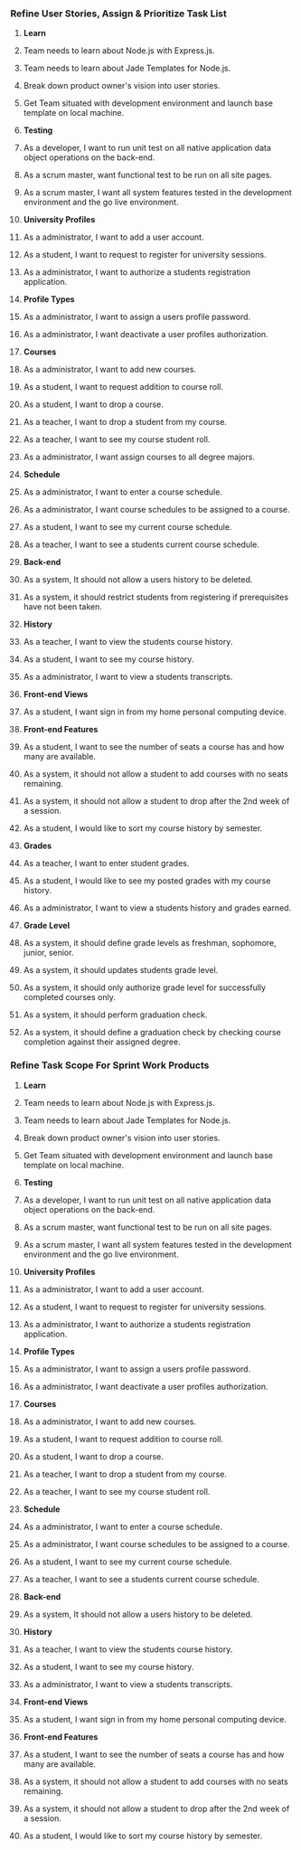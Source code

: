 ### Refine User Stories, Assign & Prioritize Task List
1. **Learn**
  1. Team needs to learn about Node.js with Express.js.
  2. Team needs to learn about Jade Templates for Node.js.
  3. Break down product owner's vision into user stories.
  4. Get Team situated with development environment and launch base template on local machine.

2. **Testing**
  1. As a developer, I want to run unit test on all native application data object operations on the back-end.
  2. As a scrum master, want functional test to be run on all site pages.
  3. As a scrum master, I want all system features tested in the development environment and the go live environment.

3. **University Profiles**
  1. As a administrator, I want to add a user account.
  2. As a student, I want to request to register for university sessions.
  3. As a administrator, I want to authorize a students registration application.

4. **Profile Types**
  1. As a administrator, I want to assign a users profile password.
  2. As a administrator, I want deactivate a user profiles authorization.

5. **Courses**
  1. As a administrator, I want to add new courses.
  2. As a student, I want to request addition to course roll.
  3. As a student, I want to drop a course.
  4. As a teacher, I want to drop a student from my course.
  5. As a teacher, I want to see my course student roll.
  6. As a administrator, I want assign courses to all degree majors.

6. **Schedule**
  1. As a administrator, I want to enter a course schedule.
  2. As a administrator, I want course schedules to be assigned to a course.
  3. As a student, I want to see my current course schedule.
  4. As a teacher, I want to see a students current course schedule.

7. **Back-end**
  1. As a system, It should not allow a users history to be deleted.
  2. As a system, it should restrict students from registering if prerequisites have not been taken.

8. **History**
  1. As a teacher, I want to view the students course history.
  2. As a student, I want to see my course history.
  3. As a administrator, I want to view a students transcripts.  

9. **Front-end Views**
  1. As a student, I want sign in from my home personal computing device.

10. **Front-end Features**
  1. As a student, I want to see the number of seats a course has and how many are available.
  2. As a system, it should not allow a student to add courses with no seats remaining.
  3. As a system, it should not allow a student to drop after the 2nd week of a session.
  4. As a student, I would like to sort my course history by semester.

11. **Grades**
  1. As a teacher, I want to enter student grades.
  2. As a student, I would like to see my posted grades with my course history.
  3. As a administrator, I want to view a students history and grades earned.

12. **Grade Level**
  1. As a system, it should define grade levels as freshman, sophomore, junior, senior.
  2. As a system, it should updates students grade level.
  3. As a system, it should only authorize grade level for successfully completed courses only.
  4. As a system, it should perform graduation check.
  5. As a system, it should define a graduation check by checking course completion against their assigned degree.

### Refine Task Scope For Sprint Work Products
1. **Learn**
  1. Team needs to learn about Node.js with Express.js.
  2. Team needs to learn about Jade Templates for Node.js.
  3. Break down product owner's vision into user stories.
  4. Get Team situated with development environment and launch base template on local machine.

2. **Testing**
  1. As a developer, I want to run unit test on all native application data object operations on the back-end.
  2. As a scrum master, want functional test to be run on all site pages.
  3. As a scrum master, I want all system features tested in the development environment and the go live environment.

3. **University Profiles**
  1. As a administrator, I want to add a user account.
  2. As a student, I want to request to register for university sessions.
  3. As a administrator, I want to authorize a students registration application.

4. **Profile Types**
  1. As a administrator, I want to assign a users profile password.
  2. As a administrator, I want deactivate a user profiles authorization.

5. **Courses**
  1. As a administrator, I want to add new courses.
  2. As a student, I want to request addition to course roll.
  3. As a student, I want to drop a course.
  4. As a teacher, I want to drop a student from my course.
  5. As a teacher, I want to see my course student roll.

6. **Schedule**
  1. As a administrator, I want to enter a course schedule.
  2. As a administrator, I want course schedules to be assigned to a course.
  3. As a student, I want to see my current course schedule.
  4. As a teacher, I want to see a students current course schedule.

7. **Back-end**
  1. As a system, It should not allow a users history to be deleted.

8. **History**
  1. As a teacher, I want to view the students course history.
  2. As a student, I want to see my course history.
  3. As a administrator, I want to view a students transcripts.  

9. **Front-end Views**
  1. As a student, I want sign in from my home personal computing device.

10. **Front-end Features**
  1. As a student, I want to see the number of seats a course has and how many are available.
  2. As a system, it should not allow a student to add courses with no seats remaining.
  3. As a system, it should not allow a student to drop after the 2nd week of a session.
  4. As a student, I would like to sort my course history by semester.
  